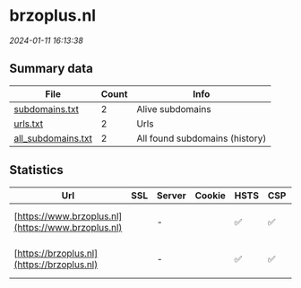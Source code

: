# brzoplus.nl
*2024-01-11 16:13:38*
## Summary data
| File       | Count | Info |
|------------|-------|------|
|[subdomains.txt](/data/brzoplus.nl/subdomains.txt)|2|Alive subdomains|
|[urls.txt](/data/brzoplus.nl/urls.txt)|2|Urls|
|[all_subdomains.txt](/data/brzoplus.nl/all_subdomains.txt)|2|All found subdomains (history)|
## Statistics
| Url | SSL | Server | Cookie | HSTS | CSP | XFO | XXP | RP | Tech |Title |
|------------|-------|------|------|------|------|------|------|------|------|------|
|[https://www.brzoplus.nl](https://www.brzoplus.nl)| |-| |:white_check_mark: |:white_check_mark: |:white_check_mark: |:white_check_mark: |HSTS Microsoft A...|Object moved|
|[https://brzoplus.nl](https://brzoplus.nl)| |-| |:white_check_mark: |:white_check_mark: |:white_check_mark: |:white_check_mark: |HSTS Microsoft A...|Home - BRZO+|